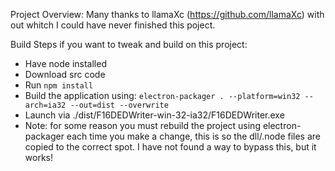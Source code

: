 Project Overview:
Many thanks to  llamaXc (https://github.com/llamaXc) with out whitch I could have never finished this poject.


Build Steps if you want to tweak and build on this project:
- Have node installed
- Download src code
- Run `npm install`
- Build the application using: `electron-packager . --platform=win32 --arch=ia32 --out=dist --overwrite`
- Launch via ./dist/F16DEDWriter-win-32-ia32/F16DEDWriter.exe
- Note: for some reason you must rebuild the project using electron-packager each time you make a change, this is so the dll/.node files are copied to the correct spot. I have not found a way to bypass this, but it works!


